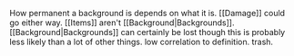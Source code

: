 How permanent a background is depends on what it is. [[Damage]] could go either way. [[Items]] aren't [[Background|Backgrounds]]. [[Background|Backgrounds]] can certainly be lost though this is probably less likely than a lot of other things. low correlation to definition. trash.